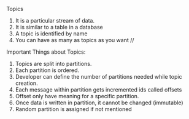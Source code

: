 Topics

1. It is a particular stream of data.
2. It is similar to a table in a database 
3. A topic is identified by name
4. You can have as many as topics as you want //


Important Things about Topics:

1. Topics are split into partitions.
2. Each partition is ordered.
3. Developer can define the number of partitions needed while topic creation.
4. Each message within partition gets incremented ids called offsets
5. Offset only have meaning for a specific partition.
6. Once data is written in partition, it cannot be changed (immutable)
7. Random partition is assigned if not mentioned






